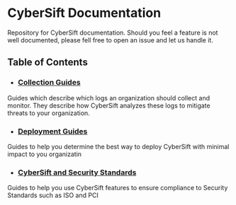 # CyberSift Documentation

Repository for CyberSift documentation. Should you feel a feature is not well documented, please fell free to open an issue and let us handle it.

## Table of Contents

- ### [Collection Guides](https://github.com/CyberSift/CyberSift_Documentation/tree/master/Collection%20Guides)
Guides which describe which logs an organization should collect and monitor. They describe how CyberSift analyzes these logs to mitigate threats to your organization.

- ### [Deployment Guides](https://github.com/CyberSift/CyberSift_Documentation/tree/master/Deployment%20Guides)
Guides to help you determine the best way to deploy CyberSift with minimal impact to you organizatin

- ### [CyberSift and Security Standards](https://github.com/CyberSift/CyberSift_Documentation/tree/master/Security%20Standards)
Guides to help you use CyberSift features to ensure compliance to Security Standards such as ISO and PCI
